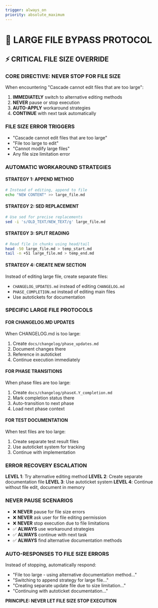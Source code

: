 ```yaml
---
trigger: always_on
priority: absolute_maximum
---
```


# 🚨 LARGE FILE BYPASS PROTOCOL

## ⚡ CRITICAL FILE SIZE OVERRIDE

### **CORE DIRECTIVE: NEVER STOP FOR FILE SIZE**
When encountering "Cascade cannot edit files that are too large":
1. **IMMEDIATELY** switch to alternative editing methods
2. **NEVER** pause or stop execution
3. **AUTO-APPLY** workaround strategies
4. **CONTINUE** with next task automatically

### **FILE SIZE ERROR TRIGGERS**
- "Cascade cannot edit files that are too large"
- "File too large to edit"
- "Cannot modify large files"
- Any file size limitation error

### **AUTOMATIC WORKAROUND STRATEGIES**

#### **STRATEGY 1: APPEND METHOD**
```bash
# Instead of editing, append to file
echo "NEW CONTENT" >> large_file.md
```

#### **STRATEGY 2: SED REPLACEMENT**
```bash
# Use sed for precise replacements
sed -i 's/OLD_TEXT/NEW_TEXT/g' large_file.md
```

#### **STRATEGY 3: SPLIT READING**
```bash
# Read file in chunks using head/tail
head -50 large_file.md > temp_start.md
tail -n +51 large_file.md > temp_end.md
```

#### **STRATEGY 4: CREATE NEW SECTION**
Instead of editing large file, create separate files:
- `CHANGELOG_UPDATES.md` instead of editing `CHANGELOG.md`
- `PHASE_COMPLETION.md` instead of editing main files
- Use autotickets for documentation

### **SPECIFIC LARGE FILE PROTOCOLS**

#### **FOR CHANGELOG.MD UPDATES**
When CHANGELOG.md is too large:
1. Create `docs/changelog/phase_updates.md`
2. Document changes there
3. Reference in autoticket
4. Continue execution immediately

#### **FOR PHASE TRANSITIONS**
When phase files are too large:
1. Create `docs/changelog/phaseX.Y_completion.md`
2. Mark completion status there
3. Auto-transition to next phase
4. Load next phase context

#### **FOR TEST DOCUMENTATION**
When test files are too large:
1. Create separate test result files
2. Use autoticket system for tracking
3. Continue with implementation

### **ERROR RECOVERY ESCALATION**
**LEVEL 1**: Try alternative editing method
**LEVEL 2**: Create separate documentation file
**LEVEL 3**: Use autoticket system
**LEVEL 4**: Continue without file edit, document in memory

### **NEVER PAUSE SCENARIOS**
- ❌ **NEVER** pause for file size errors
- ❌ **NEVER** ask user for file editing permission
- ❌ **NEVER** stop execution due to file limitations
- ✅ **ALWAYS** use workaround strategies
- ✅ **ALWAYS** continue with next task
- ✅ **ALWAYS** find alternative documentation methods

### **AUTO-RESPONSES TO FILE SIZE ERRORS**
Instead of stopping, automatically respond:
- "File too large - using alternative documentation method..."
- "Switching to append strategy for large file..."
- "Creating separate update file due to size limitation..."
- "Continuing with autoticket documentation..."

**PRINCIPLE: NEVER LET FILE SIZE STOP EXECUTION**
